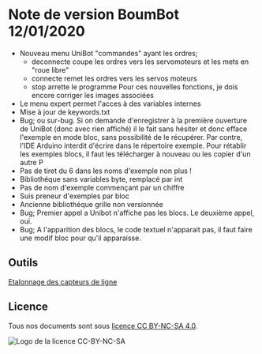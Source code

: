 <h1>Note de version BoumBot 12/01/2020</h1>

* Nouveau menu UniBot "commandes" ayant les ordres;
	* deconnecte coupe les ordres vers les servomoteurs et les mets en "roue libre"
	* connecte remet les ordres vers les servos moteurs
	* stop arrette le programme
	Pour ces nouvelles fonctions, je dois encore corriger les images associées
* Le menu expert permet l'acces à des variables internes 
* Mise à jour de keywords.txt
* Bug; ou sur-bug. Si on demande d'enregistrer à la première ouverture de UniBot (donc avec rien affiché) il le fait sans hésiter et donc efface l'exemple en mode bloc, sans possibilité de le récupérer. Par contre, l'IDE Arduino interdit d'écrire dans le répertoire exemple. Pour rétablir les exemples blocs, il faut les télécharger à nouveau ou les copier d'un autre P
* Pas de tiret du 6 dans les noms d'exemple non plus !
* Bibliothéque sans variables byte, remplacé par int
* Pas de nom d'exemple commençant par un chiffre
* Suis preneur d'exemples par bloc
* Ancienne bibliothéque grille non versionnée
* Bug; Premier appel a Unibot n'affiche pas les blocs. Le deuxième appel, oui.
* Bug; A l'apparition des blocs, le code textuel n'apparait pas, il faut faire une modif bloc pour qu'il apparaisse.

## Outils

[Etalonnage des capteurs de ligne](Doc/Presentation-Etalonnage.md)

## Licence

Tous nos documents sont sous [licence CC BY-NC-SA 4.0](https://creativecommons.org/licenses/by-nc-sa/4.0/deed.fr).

![Logo de la licence CC-BY-NC-SA](https://www.ffamhe.fr/wp-content/uploads/2017/05/by-nc-sa.eu_.png)